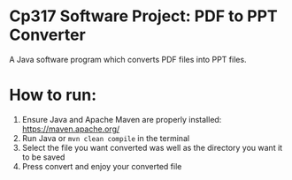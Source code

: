 # Cp317 Software Project: PDF to PPT Converter

A Java software program which converts PDF files into PPT files.

# How to run:

1. Ensure Java and Apache Maven are properly installed: https://maven.apache.org/
2. Run Java or `mvn clean compile` in the terminal
3. Select the file you want converted was well as the directory you want it to be saved
4. Press convert and enjoy your converted file
